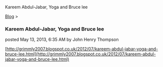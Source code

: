 Kareem Abdul-Jabar, Yoga and Bruce lee 

[Blog](../z-blog-1.md)‎ > ‎

### Kareem Abdul-Jabar, Yoga and Bruce lee

posted May 13, 2013, 6:35 AM by John Henry Thompson

  
[http://grimmly2007.blogspot.co.uk/2012/07/kareem-abdul-jabar-yoga-and-bruce-lee.html](http://grimmly2007.blogspot.co.uk/2012/07/kareem-abdul-jabar-yoga-and-bruce-lee.html)  
  

